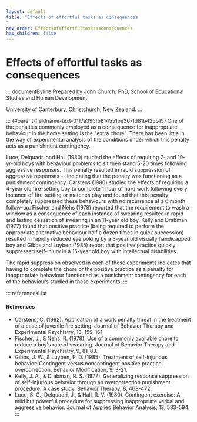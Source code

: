 ```yaml
---
layout: default
title: "Effects of effortful tasks as consequences 
"
nav_order: Effectsofeffortfultasksasconsequences
has_children: false
---
```

# Effects of effortful tasks as consequences 


::: documentByline
Prepared by John Church, PhD, School of Educational Studies and Human
Development

University of Canterbury, Christchurch, New Zealand.
:::

::: {#parent-fieldname-text-0117a395f5814551be367fd81b425515}
One of the penalties commonly employed as a consequence for
inappropriate behaviour in the home setting is the "extra chore". There
has been little in the way of experimental analysis of the conditions
under which this penalty acts as a punishment contingency.

Luce, Delquadri and Hall (1980) studied the effects of requiring 7- and
10-yr-old boys with behaviour problems to sit then stand 5-20 times
following aggressive responses. This penalty resulted in rapid
suppression of aggressive responses -- indicating that the penalty was
functioning as a punishment contingency. Carstens (1980) studied the
effects of requiring a 4-year old fire-setting boy to complete 1 hour of
hard work following every instance of fire-setting or matches play and
found that this penalty completely suppressed these behaviours with no
recurrence at a 6 month follow-up. Fischer and Nehs (1978) reported that
the requirement to wash a window as a consequence of each instance of
swearing resulted in rapid and lasting cessation of swearing in an
11-year old boy. Kelly and Drabman (1977) found that positive practice
(being required to perform the appropriate alternative behaviour half a
dozen times in quick succession) resulted in rapidly reduced eye poking
by a 3-year old visually handicapped boy and Gibbs and Luyben (1985)
report that positive practice quickly suppressed self-injury in a
15-year old boy with intellectual disabilities.

The rapid suppression observed in each of these experiments indicates
that having to complete the chore or the positive practice as a penalty
for inappropriate behaviour functioned as a punishment contingency for
each of the behaviours studied in these experiments.
:::

::: referencesList
#### References

-   Carstens, C. (1982). Application of a work penalty threat in the
    treatment of a case of juvenile fire setting. Journal of Behavior
    Therapy and Experimental Psychiatry, 13, 159-161.
-   Fischer, J., & Nehs, R. (1978). Use of a commonly available chore to
    reduce a boy\'s rate of swearing. Journal of Behavior Therapy and
    Experimental Psychiatry, 9, 81-83.
-   Gibbs, J. W., & Luyben, P. D. (1985). Treatment of self-injurious
    behavior: Contingent versus noncontingent positive practice
    overcorrection. Behavior Modification, 9, 3-21.
-   Kelly, J. A., & Drabman, R. S. (1977). Generalizing response
    suppression of self-injurious behavior through an overcorrection
    punishment procedure: A case study. Behavior Therapy, 8, 468-472.
-   Luce, S. C., Delquadri, J., & Hall, R. V. (1980). Contingent
    exercise: A mild but powerful procedure for suppressing
    inappropriate verbal and aggressive behavior. Journal of Applied
    Behavior Analysis, 13, 583-594.
:::
